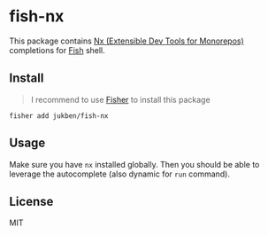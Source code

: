 # fish-nx

This package contains [Nx (Extensible Dev Tools for Monorepos)](https://nx.dev) completions for [Fish](https://github.com/fish-shell/fish-shell) shell.

## Install

> I recommend to use [Fisher](https://github.com/jorgebucaran/fisher) to install this package

```
fisher add jukben/fish-nx
```

## Usage

Make sure you have `nx` installed globally. Then you should be able to leverage the autocomplete (also dynamic for `run` command).

## License

MIT
